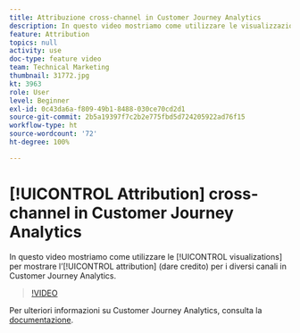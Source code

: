 ```yaml
---
title: Attribuzione cross-channel in Customer Journey Analytics
description: In questo video mostriamo come utilizzare le visualizzazioni per mostrare l’attribuzione (riconoscere il merito) per i diversi canali in Adobe Customer Journey Analytics.
feature: Attribution
topics: null
activity: use
doc-type: feature video
team: Technical Marketing
thumbnail: 31772.jpg
kt: 3963
role: User
level: Beginner
exl-id: 0c43da6a-f809-49b1-8488-030ce70cd2d1
source-git-commit: 2b5a19397f7c2b2e775fbd5d724205922ad76f15
workflow-type: ht
source-wordcount: '72'
ht-degree: 100%

---
```


# [!UICONTROL Attribution] cross-channel in Customer Journey Analytics

In questo video mostriamo come utilizzare le [!UICONTROL visualizations] per mostrare l’[!UICONTROL attribution] (dare credito) per i diversi canali in Customer Journey Analytics.

>[!VIDEO](https://video.tv.adobe.com/v/31772/?quality=12)

Per ulteriori informazioni su Customer Journey Analytics, consulta la [documentazione](https://docs.adobe.com/content/help/it-IT/analytics-platform/using/cja-landing.html).
